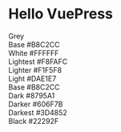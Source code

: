 # Hello VuePress

<div class="rounded overflow-hidden md:w-3/5">
    <div class="text-black bg-grey px-6 py-4 text-sm font-semibold relative shadow z-10">
        <div class="uppercase mb-6">Grey</div>
        <div class="flex justify-between">
            <span>Base</span>
            <span class="font-normal opacity-75">#B8C2CC</span>
        </div>
    </div>
    <div class="text-black bg-white px-6 py-3 text-sm font-semibold flex justify-between">
        <span>White</span>
        <span class="font-normal opacity-75">#FFFFFF</span>
    </div>
    <div class="text-black bg-grey-lightest px-6 py-3 text-sm font-semibold flex justify-between">
        <span>Lightest</span>
        <span class="font-normal opacity-75">#F8FAFC</span>
    </div>
    <div class="text-black bg-grey-lighter px-6 py-3 text-sm font-semibold flex justify-between">
        <span>Lighter</span>
        <span class="font-normal opacity-75">#F1F5F8</span>
    </div>
    <div class="text-black bg-grey-light px-6 py-3 text-sm font-semibold flex justify-between">
        <span>Light</span>
        <span class="font-normal opacity-75">#DAE1E7</span>
    </div>
    <div class="text-black bg-grey px-6 py-3 text-sm font-semibold flex justify-between flex justify-between">
        <span>Base</span>
        <span class="font-normal opacity-75">#B8C2CC</span>
    </div>
    <div class="text-white bg-grey-dark px-6 py-3 text-sm font-semibold flex justify-between">
        <span>Dark</span>
        <span class="font-normal opacity-75">#8795A1</span>
    </div>
    <div class="text-white bg-grey-darker px-6 py-3 text-sm font-semibold flex justify-between">
        <span>Darker</span>
        <span class="font-normal opacity-75">#606F7B</span>
    </div>
    <div class="text-white bg-grey-darkest px-6 py-3 text-sm font-semibold flex justify-between">
        <span>Darkest</span>
        <span class="font-normal opacity-75">#3D4852</span>
    </div>
    <div class="text-white bg-black px-6 py-3 text-sm font-semibold flex justify-between">
        <span>Black</span>
        <span class="font-normal opacity-75">#22292F</span>
    </div>
</div>